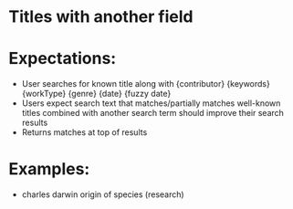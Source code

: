 # Titles with another field

# Expectations:

*	User searches for known title along with {contributor} {keywords} {workType} {genre} {date} {fuzzy date} 
*	Users expect search text that matches/partially matches well-known titles combined with another search term should improve their search results
*	Returns matches at top of results


# Examples: 

*	charles darwin origin of species (research)
